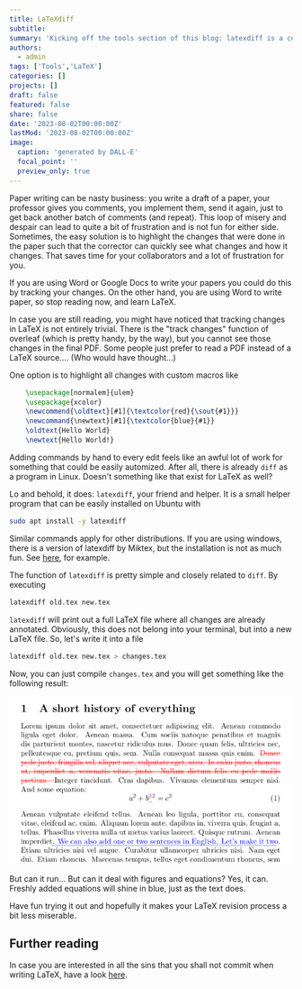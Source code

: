 ```yaml
---
title: LaTeXdiff
subtitle: 
summary: 'Kicking off the tools section of this blog: latexdiff is a convenient tool to show the difference between two LaTeX documents.'
authors:
  - admin
tags: ['Tools','LaTeX']
categories: []
projects: []
draft: false
featured: false
share: false
date: '2023-08-02T00:00:00Z'
lastMod: '2023-08-02T00:00:00Z'
image:
  caption: 'generated by DALL-E'
  focal_point: ''
  preview_only: true
---  
```

Paper writing can be nasty business: you write a draft of a paper, your professor gives you comments, you implement them, send it again, just to get back another batch of comments (and repeat).
This loop of misery and despair can lead to quite a bit of frustration and is not fun for either side. Sometimes, the easy solution is to highlight the changes that were done in the paper such that the corrector can quickly see what changes and how it changes. That saves time for your collaborators and a lot of frustration for you.

If you are using Word or Google Docs to write your papers you could do this by tracking your changes. On the other hand, you are using Word to write paper, so stop reading now, and learn LaTeX.

In case you are still reading, you might have noticed that tracking changes in LaTeX is not entirely trivial. There is the "track changes" function of overleaf (which is pretty handy, by the way), but you cannot see those changes in the final PDF. Some people just prefer to read a PDF instead of a LaTeX source.... (Who would have thought...)

One option is to highlight all changes with custom macros like 
```latex
	\usepackage[normalem]{ulem}
	\usepackage{xcolor}
	\newcommend{\oldtext}[#1]{\textcolor{red}{\sout{#1}}}
	\newcommand{\newtext}[#1]{\textcolor{blue}{#1}}
	\oldtext{Hello World}
	\newtext{Hello World!}
```
Adding commands by hand to every edit feels like an awful lot of work for something that could be easily automized. After all, there is already `diff` as a program in Linux. Doesn't something like that exist for LaTeX as well?

Lo and behold, it does: `latexdiff`, your friend and helper. It is a small helper program that can be easily installed on Ubuntu with
```bash
sudo apt install -y latexdiff
```
Similar commands apply for other distributions.
If you are using windows, there is a version of latexdiff by Miktex, but the installation is not as much fun. See [here](https://www.overleaf.com/learn/latex/Articles/Using_Latexdiff_For_Marking_Changes_To_Tex_Documents), for example.

The function of `latexdiff` is pretty simple and closely related to `diff`. By executing
```bash
latexdiff old.tex new.tex
```
`latexdiff` will print out a full LaTeX file where all changes are already annotated. Obviously, this does not belong into your terminal, but into a new LaTeX file. So, let's write it into a file
```bash
latexdiff old.tex new.tex > changes.tex
```
Now, you can just compile `changes.tex` and you will get something like the following result:

![Example of latexdiff output](latexdiff_output.png)

But can it run... But can it deal with figures and equations? Yes, it can. Freshly added equations will shine in blue, just as the text does.

Have fun trying it out and hopefully it makes your LaTeX revision process a bit less miserable.

## Further reading
In case you are interested in all the sins that you shall not commit when writing LaTeX, have a look [here](https://dabacon.org/pontiff/2012/03/12/the-nine-circles-of-latex-hell/).